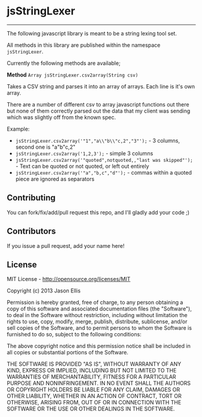 # jsStringLexer

---

The following javascript library is meant to be a string lexing tool set.

All methods in this library are published within the namespace ```jsStringLexer```.

Currently the following methods are available;

**Method** ```Array jsStringLexer.csv2array(String csv)```

Takes a CSV string and parses it into an array of arrays.  Each line is it's own array.

There are a number of different csv to array javascript functions out there but none of them correctly parsed out the data that my client was sending which was slightly off from the known spec.

Example:

-    ```jsStringLexer.csv2array('"1","a\\"b\\"c,2","3"');``` - 3 columns, second one is "a\"b\"c,2"
-    ```jsStringLexer.csv2array('1,2,3');``` - simple 3 columns
-    ```jsStringLexer.csv2array('"quoted",notquoted,,"last was skipped"');``` - Text can be quoted or not quoted, or left out entirely
-    ```jsStringLexer.csv2array('"a","b,c","d"');``` - commas within a quoted piece are ignored as separators

## Contributing

You can fork/fix/add/pull request this repo, and I'll gladly add your code ;)

## Contributors

If you issue a pull request, add your name here!

## License

MIT License - http://opensource.org/licenses/MIT

Copyright (c) 2013 Jason Ellis

Permission is hereby granted, free of charge, to any person obtaining a copy of this software and associated documentation files (the "Software"), to deal in the Software without restriction, including without limitation the rights to use, copy, modify, merge, publish, distribute, sublicense, and/or sell copies of the Software, and to permit persons to whom the Software is furnished to do so, subject to the following conditions:

The above copyright notice and this permission notice shall be included in all copies or substantial portions of the Software.

THE SOFTWARE IS PROVIDED "AS IS", WITHOUT WARRANTY OF ANY KIND, EXPRESS OR IMPLIED, INCLUDING BUT NOT LIMITED TO THE WARRANTIES OF MERCHANTABILITY, FITNESS FOR A PARTICULAR PURPOSE AND NONINFRINGEMENT. IN NO EVENT SHALL THE AUTHORS OR COPYRIGHT HOLDERS BE LIABLE FOR ANY CLAIM, DAMAGES OR OTHER LIABILITY, WHETHER IN AN ACTION OF CONTRACT, TORT OR OTHERWISE, ARISING FROM, OUT OF OR IN CONNECTION WITH THE SOFTWARE OR THE USE OR OTHER DEALINGS IN THE SOFTWARE.